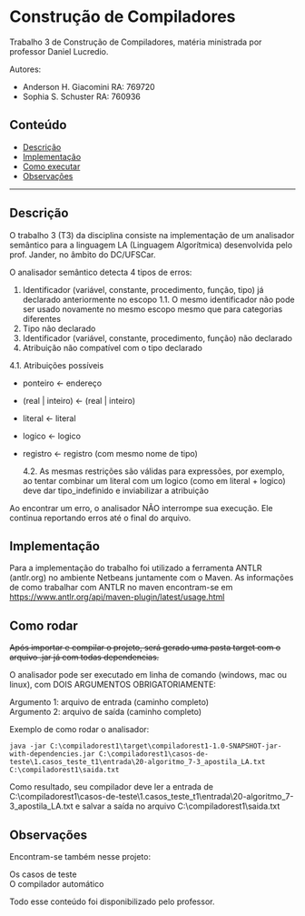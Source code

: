 # Construção de Compiladores

Trabalho 3 de Construção de Compiladores, matéria ministrada por professor Daniel Lucredio.

Autores: 
- Anderson H. Giacomini RA: 769720
- Sophia S. Schuster RA: 760936

## Conteúdo
- [Descrição](#descricao)
- [Implementação](#implementacao)
- [Como executar](#como)
- [Observações](#obs)

*******

<div id='descricao'>

## Descrição

O trabalho 3 (T3) da disciplina consiste na implementação de um analisador semântico para a linguagem LA (Linguagem Algorítmica) desenvolvida pelo prof. Jander, no âmbito do DC/UFSCar. 

O analisador semântico detecta 4 tipos de erros:
  
1. Identificador (variável, constante, procedimento, função, tipo) já declarado anteriormente no escopo
1.1.  O mesmo identificador não pode ser usado novamente no mesmo escopo mesmo que para categorias diferentes
2. Tipo não declarado
3. Identificador (variável, constante, procedimento, função) não declarado
4. Atribuição não compatível com o tipo declarado

  4.1. Atribuições possíveis
* ponteiro ← endereço
* (real | inteiro) ← (real | inteiro)
* literal ← literal
* logico ← logico
* registro ← registro (com mesmo nome de tipo)

  4.2. As mesmas restrições são válidas para expressões, por exemplo, ao tentar combinar um literal com um logico (como em literal + logico) deve dar tipo_indefinido e inviabilizar a atribuição

Ao encontrar um erro, o analisador NÃO interrompe sua execução. Ele continua reportando erros até o final do arquivo.

<div id='implementacao'>

## Implementação

Para a implementação do trabalho foi utilizado a ferramenta ANTLR (antlr.org) no ambiente Netbeans juntamente com o Maven. As informações de como trabalhar com ANTLR no maven encontram-se em https://www.antlr.org/api/maven-plugin/latest/usage.html

<div id='como'>

## Como rodar

<strike>Após importar e compilar o projeto, será gerado uma pasta target com o arquivo .jar já com todas dependencias.</strike>
  
O analisador pode ser executado em linha de comando (windows, mac ou linux), com DOIS ARGUMENTOS OBRIGATORIAMENTE:
  
Argumento 1: arquivo de entrada (caminho completo)<br>
Argumento 2: arquivo de saída (caminho completo)

Exemplo de como rodar o analisador:

```
java -jar C:\compiladorest1\target\compiladorest1-1.0-SNAPSHOT-jar-with-dependencies.jar C:\compiladorest1\casos-de-teste\1.casos_teste_t1\entrada\20-algoritmo_7-3_apostila_LA.txt C:\compiladorest1\saida.txt
```

Como resultado, seu compilador deve ler a entrada de C:\compiladorest1\casos-de-teste\1.casos_teste_t1\entrada\20-algoritmo_7-3_apostila_LA.txt e salvar a saída no arquivo C:\compiladorest1\saida.txt

<div id='obs'>

## Observações

Encontram-se também nesse projeto:
  
Os casos de teste <br>
O compilador automático 

Todo esse conteúdo foi disponibilizado pelo professor. 

